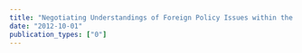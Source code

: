 ```yaml
---
title: "Negotiating Understandings of Foreign Policy Issues within the US State Department"
date: "2012-10-01"
publication_types: ["0"]
---
```

